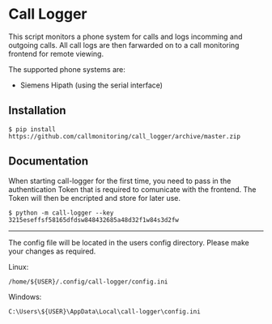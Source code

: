 # Call Logger

This script monitors a phone system for calls and logs incomming and outgoing calls.
All call logs are then farwarded on to a call monitoring frontend for remote viewing.

The supported phone systems are:
* Siemens Hipath (using the serial interface)

## Installation

```{.sourceCode .bash}
$ pip install https://github.com/callmonitoring/call_logger/archive/master.zip
```

## Documentation
When starting call-logger for the first time, you need to pass in the
authentication Token that is required to comunicate with the frontend.
The Token will then be encripted and store for later use.
```{.sourceCode .bash}
$ python -m call-logger --key 3215eseffsf58165dfdsw848432685a48d32f1w84s3d2fw
```
---
The config file will be located in the users config directory.
Please make your changes as required.

Linux:
```
/home/${USER}/.config/call-logger/config.ini
```

Windows:
```
C:\Users\${USER}\AppData\Local\call-logger\config.ini
```
